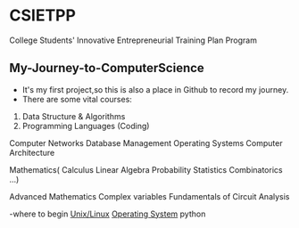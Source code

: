 #  CSIETPP
College Students' Innovative Entrepreneurial Training Plan Program

## My-Journey-to-ComputerScience
- It's my first project,so this is also a place in Github to record my journey.
- There are some vital courses:
1. Data Structure & Algorithms
2. Programming Languages (Coding)

Computer Networks
Database Management
Operating Systems
Computer Architecture

Mathematics(
        Calculus
        Linear Algebra
        Probability
        Statistics
        Combinatorics
        ...)

Advanced Mathematics
Complex variables
Fundamentals of Circuit Analysis

-where to begin
[Unix/Linux](https://www.tutorialspoint.com/unix/index.htm)
[Operating System](https://www.tutorialspoint.com/operating_system/index.htm)
python
